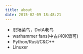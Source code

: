 ```yaml
---
title: about
date: 2015-02-09 18:48:21
---
```


- 职场菜鸟，DotA老鸟
- warhammer fans(中古/40K皆可)
- Python/Rust/C&C++
- Linuxer